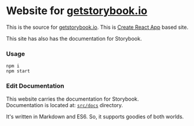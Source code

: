 # Website for [getstorybook.io](https://getstorybook.io)

This is the source for [getstorybook.io](https://getstorybook.io). This is [Create React App](https://github.com/facebookincubator/create-react-app) based site.

This site has also has the documentation for Storybook.

### Usage

```
npm i
npm start
```

### Edit Documentation

This website carries the documentation for Storybook.<br/>
Documentation is located at: [`src/docs`](/src/docs) directory.

It's written in Markdown and ES6. So, it supports goodies of both worlds.
